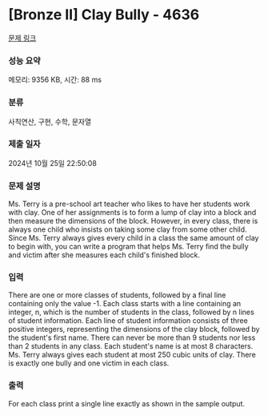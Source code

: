 # [Bronze II] Clay Bully - 4636 

[문제 링크](https://www.acmicpc.net/problem/4636) 

### 성능 요약

메모리: 9356 KB, 시간: 88 ms

### 분류

사칙연산, 구현, 수학, 문자열

### 제출 일자

2024년 10월 25일 22:50:08

### 문제 설명

<p>Ms. Terry is a pre-school art teacher who likes to have her students work with clay. One of her assignments is to form a lump of clay into a block and then measure the dimensions of the block. However, in every class, there is always one child who insists on taking some clay from some other child. Since Ms. Terry always gives every child in a class the same amount of clay to begin with, you can write a program that helps Ms. Terry find the bully and victim after she measures each child's finished block.</p>

### 입력 

 <p>There are one or more classes of students, followed by a final line containing only the value -1. Each class starts with a line containing an integer, n, which is the number of students in the class, followed by n lines of student information. Each line of student information consists of three positive integers, representing the dimensions of the clay block, followed by the student's first name. There can never be more than 9 students nor less than 2 students in any class. Each student's name is at most 8 characters. Ms. Terry always gives each student at most 250 cubic units of clay. There is exactly one bully and one victim in each class.</p>

### 출력 

 <p>For each class print a single line exactly as shown in the sample output.</p>

